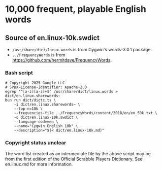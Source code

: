 # 10,000 frequent, playable English words

## Source of en.linux-10k.swdict

* `/usr/share/dict/linux.words` is from Cygwin's words-3.0.1 package.
* `../FrequencyWords` is from https://github.com/hermitdave/FrequencyWords.

### Bash script

```shell
# Copyright 2025 Google LLC
# SPDX-License-Identifier: Apache-2.0
egrep '^[a-z][a-z]+$' /usr/share/dict/linux.words > dict/en.linux.sharewords~
bun run dict/dictc.ts \
    -i dict/en.linux.sharewords~ \
    --top-n=10k \
    --frequencies-file ../FrequencyWords/content/2018/en/en_50k.txt \
    -o dict/en.linux-10k.swdict \
    --language-code=en \
    --name="Cygwin English 10k" \
    --description="$(< dict/en.linux-10k.md)"
```

### Copyright status unclear

The word list created as an intermediate file by the above script may be from
the first edition of the Official Scrabble Players Dictionary. See en.linux.md
for more information.
